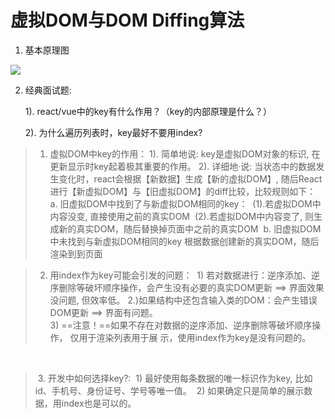 # 虚拟DOM与DOM Diffing算法

1. 基本原理图

![](https://cdn.jsdelivr.net/gh/Ignorant-Cirle/images@master/react-study/1.2kvd04vixaq0.png)

2. 经典面试题:

      1). react/vue中的key有什么作用？（key的内部原理是什么？）

      2). 为什么遍历列表时，key最好不要用index?

> 1. 虚拟DOM中key的作用：
>    1). 简单地说: key是虚拟DOM对象的标识, 在更新显示时key起着极其重要的作用。
>    2). 详细地·说: 当状态中的数据发生变化时，react会根据【新数据】生成【新的虚拟DOM】,  随后React进行【新虚拟DOM】与【旧虚拟DOM】的diff比较，比较规则如下：
> ​				a. 旧虚拟DOM中找到了与新虚拟DOM相同的key：
> ​							(1).若虚拟DOM中内容没变, 直接使用之前的真实DOM
> ​						   (2).若虚拟DOM中内容变了, 则生成新的真实DOM，随后替换掉页面中之前的真实DOM
> ​				 b. 旧虚拟DOM中未找到与新虚拟DOM相同的key
> ​						根据数据创建新的真实DOM，随后渲染到到页面 


> 2. 用index作为key可能会引发的问题：
> ​                1)  若对数据进行：逆序添加、逆序删除等破坏顺序操作，会产生没有必要的真实DOM更新 ==> 界面效果没问题, 但效率低。
> ​                2.)如果结构中还包含输入类的DOM：会产生错误DOM更新 ==> 界面有问题。            
> ​                3) ==注意！==如果不存在对数据的逆序添加、逆序删除等破坏顺序操作， 仅用于渲染列表用于展 示，使用index作为key是没有问题的。

​          

> ​      3.  开发中如何选择key?:
> ​                1) 最好使用每条数据的唯一标识作为key, 比如id、手机号、身份证号、学号等唯一值。
> ​                2) 如果确定只是简单的展示数据，用index也是可以的。

